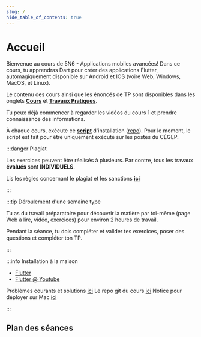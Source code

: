 ```yaml
---
slug: /
hide_table_of_contents: true
---
```


# Accueil

<Row>

<Column>

Bienvenue au cours de 5N6 - Applications mobiles avancées! Dans ce cours, tu apprendras Dart pour créer des applications Flutter, automagiquement disponible sur Android et IOS (voire Web, Windows, MacOS, et Linux).

Le contenu des cours ainsi que les énoncés de TP sont disponibles dans les onglets **[Cours](cours/intro)** et **[Travaux Pratiques](tp/tp1)**.

Tu peux déjà commencer à regarder les vidéos du cours 1 et prendre connaissance des informations.

À chaque cours, exécute ce **[script](https://github.com/departement-info-cem/scripts-mobile/releases/download/Script/ScriptSharp.exe)** d'installation ([repo](https://github.com/departement-info-cem/scripts-mobile)). Pour le moment, le script est fait pour être uniquement exécuté sur les postes du CÉGEP.

</Column>

<Column>

:::danger Plagiat

Les exercices peuvent être réalisés à plusieurs. Par contre, tous les travaux **évalués** sont **INDIVIDUELS**.

Lis les règles concernant le plagiat et les sanctions **[ici](https://info.cegepmontpetit.ca/plagiat)**

:::

:::tip Déroulement d'une semaine type

Tu as du travail préparatoire pour découvrir la matière par toi-même (page Web à lire, vidéo, exercices) pour environ 2 heures de travail.

Pendant la séance, tu dois compléter et valider tes exercices, poser des questions et compléter ton TP.

:::

:::info Installation à la maison

- [Flutter](https://flutter.dev/)
- [Flutter @ Youtube](https://www.youtube.com/c/flutterdev/videos)

Problèmes courants et solutions [ici](solutions)
Le repo git du cours [ici](https://github.com/departement-info-cem/5N6-mobile-2)
Notice pour déployer sur Mac [ici](mac)

:::

</Column>

</Row>

## Plan des séances

<MainDocsGrid />
